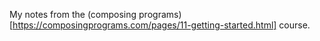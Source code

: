 My notes from the (composing programs)[https://composingprograms.com/pages/11-getting-started.html] course.
